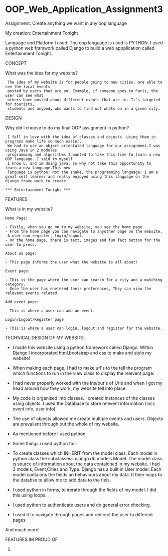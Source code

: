 # OOP_Web_Application_Assignment3
Assignment: Create anything we want in any oop language

My creation: Entertainment Tonight 

Language and Platform I used: The oop language is used is PYTHON. I used a python web framwork called Django to build a web appplication called Entertainment Tonight.



CONCEPT

What was the idea for my website?

 	 The idea of my website is for people going to new cities, are able to see the local events
 	 posted by users that are on. Example, if someone goes to Paris, the user can see what 
 	 others have posted about different events that are in. It's targeted for tourists, 
 	 students and anybody who wants to find out whats on in a given city.

		
DESIGN

Why did i choose to do my final OOP assignment in python? 

 	 I fell in love with the idea of classes and objects. Using them in programs make life so much easier.
 	 We had to use an object orientated language for our assignment.I was using Java in 2 modules 
 	 programming and algorithms.I wanted to take this time to learn a new OOP language. I said to myself 
 	 I know C, and im doing java, so why not take this opportunity to learn a new language.This new 
 	 language is python! Not the snake, the programming language! I am a great self learner and really enjoyed using this language on the django frame work to create:

	*** Entertainment Tonight ***


FEATURES

What is in my website?

	Home Page:

	- Fistly, when you go on to my website, you see the home page.
	- From the home page you can navigate to anyother page on the website.
	-A user can register, login/logout. 
	- On the home page, there is text, images and fun fact button for the user to press.

	About us page:

 	- This page informs the user what the website is all about!

 	Event page:

 	- This is the page where the user can search for a city and a matching category.
 	- Once the user has enetered their preferences, They can view the relevant events related.

 	Add event page:

 	- This is where a user can add an event.
	
	Login/Logout/Register page

	- This is where a user can login, logout and register for the website. 

TECHNICAL DESIGN OF MY WEBSITE

- I made this website using a python framework called Django. Within Django I incorporated
  html,bootstrap and css to make and style my website! 

- When making each page, I had to make url's to the tell the program which functions to run 
  in the view class to display the relevent page.

- I had never properly worked with the ins/out's of Urls and when I got my head around 
  how they work, my website fell into place.

- My code is organised into classes. I created instances of the classes using objects. I used the
  Database to store relevent information (incl; event info, user info)

- The use of objects allowed me create multiple events and users. Objects are prevailent 
   through out the whole of my website.

- As mentioned before I used python. 
- Some things i used python for : 

 - To create classes which INHERIT from the model class. Each model in python class the subclassess
   django.db.models.Model. The model class is source of information about the data contaioned in my website. I had 3 models, Event,Cities and Type. Django has a built
   in User model. Each model contaions the fields an behaviours about my data. It then maps to the databse to allow me to add data to the fiels.

 - I used python in forms, to irerate through the fields of my model. I did this using loops.

 - I used python to authenticate users and do general error checking.

 - I used it to navigate through pages and redirect the user to different pages

 And much more!


 FEATURES IM PROUD OF 

 1. 

   





